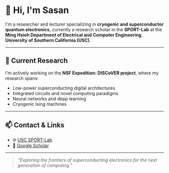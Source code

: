 # 👋 Hi, I'm Sasan

I'm a researcher and lecturer specializing in **cryogenic and superconductor quantum electronics**, currently a research scholar in the **SPORT-Lab** at the **Ming Hsieh Department of Electrical and Computer Engineering**, **University of Southern California (USC)**.

---

## 🔬 Current Research

I'm actively working on the **NSF Expedition: DISCoVER project**, where my research spans:

- Low-power superconducting digital architectures
- Integrated circuits and novel computing paradigms
- Neural networks and depp learning
- Cryogenic Ising machines

---

## 📫 Contact & Links

- 🌐 [USC SPORT-Lab](https://sportlab.usc.edu/~sasan/)
- 🧾 [Google Scholar](https://scholar.google.com.tr/citations?user=eOgza4IAAAAJ&hl=en)

---

> *“Exploring the frontiers of superconducting electronics for the next generation of computing.”*
